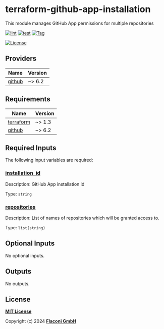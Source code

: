 # terraform-github-app-installation

This module manages GitHub App permissions for multiple repositories

[![lint](https://github.com/flaconi/terraform-github-app-installation/workflows/lint/badge.svg)](https://github.com/flaconi/terraform-github-app-installation/actions?query=workflow%3Alint)
[![test](https://github.com/flaconi/terraform-github-app-installation/workflows/test/badge.svg)](https://github.com/flaconi/terraform-github-app-installation/actions?query=workflow%3Atest)
[![Tag](https://img.shields.io/github/tag/flaconi/terraform-github-app-installation.svg)](https://github.com/flaconi/terraform-github-app-installation/releases)

[![License](https://img.shields.io/badge/license-MIT-blue.svg)](https://opensource.org/licenses/MIT)

<!-- TFDOCS_HEADER_START -->


<!-- TFDOCS_HEADER_END -->

<!-- TFDOCS_PROVIDER_START -->
## Providers

| Name | Version |
|------|---------|
| <a name="provider_github"></a> [github](#provider\_github) | ~> 6.2 |

<!-- TFDOCS_PROVIDER_END -->

<!-- TFDOCS_REQUIREMENTS_START -->
## Requirements

| Name | Version |
|------|---------|
| <a name="requirement_terraform"></a> [terraform](#requirement\_terraform) | ~> 1.3 |
| <a name="requirement_github"></a> [github](#requirement\_github) | ~> 6.2 |

<!-- TFDOCS_REQUIREMENTS_END -->

<!-- TFDOCS_INPUTS_START -->
## Required Inputs

The following input variables are required:

### <a name="input_installation_id"></a> [installation\_id](#input\_installation\_id)

Description: GitHub App installation id

Type: `string`

### <a name="input_repositories"></a> [repositories](#input\_repositories)

Description: List of names of repositories which will be granted access to.

Type: `list(string)`

## Optional Inputs

No optional inputs.

<!-- TFDOCS_INPUTS_END -->

<!-- TFDOCS_OUTPUTS_START -->
## Outputs

No outputs.

<!-- TFDOCS_OUTPUTS_END -->

## License

**[MIT License](LICENSE)**

Copyright (c) 2024 **[Flaconi GmbH](https://github.com/flaconi)**
